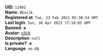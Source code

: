 **UID**: `11901`  
**Name**: `Obscik`  
**Registered at**: `Tue, 23 Feb 2021 05:38:54 GMT`  
**Last login**: `Sun, 30 Apr 2023 17:10:03 GMT`  
**Banned**: `❌`  
**Avatar**: [click](/avatars/4f46e1ec-9ddf-4a72-a58c-62f3ae0d4255.jpg)  
**Description**: ```null```  
**Is private?**: `❌`  
**Language**: `en-GB`